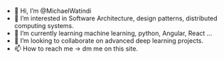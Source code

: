 - 👋 Hi, I’m @MichaelWatindi
- 👀 I’m interested in Software Architecture, design patterns, distributed computing systems.
- 🌱 I’m currently learning machine learning, python, Angular, React ...
- 💞️ I’m looking to collaborate on advanced deep learning projects.
- 📫 How to reach me -> dm me on this site.

<!---
MichaelWatindi/MichaelWatindi is a ✨ special ✨ repository because its `README.md` (this file) appears on your GitHub profile.
You can click the Preview link to take a look at your changes.
--->
